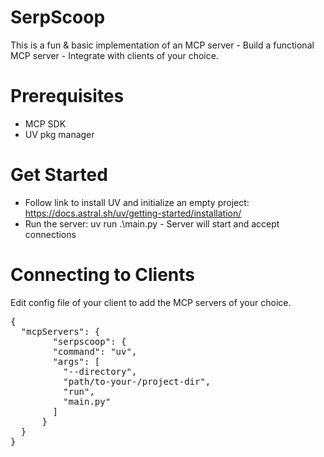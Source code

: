 # SerpScoop

This is a fun & basic implementation of an MCP server - Build a functional MCP server - Integrate with clients of your choice. 

# Prerequisites
- MCP SDK
- UV pkg manager

# Get Started
- Follow link to install UV and initialize an empty project: https://docs.astral.sh/uv/getting-started/installation/
- Run the server: uv run .\main.py - Server will start and accept connections

# Connecting to Clients
Edit config file of your client to add the MCP servers of your choice. 
<pre>{
  "mcpServers": {
        "serpscoop": {
        "command": "uv",
        "args": [
          "--directory",
          "path/to-your-/project-dir",
          "run",
          "main.py"
        ]
      }
  }
}
</pre>
  
